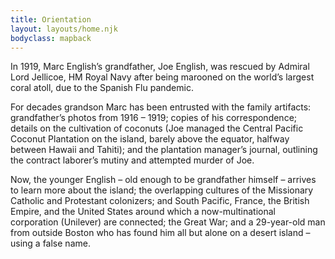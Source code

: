 ```yaml
---
title: Orientation
layout: layouts/home.njk
bodyclass: mapback
---
```


<!-- <img src="/assets/map4-800.jpg" alt="Joe's Hill on a map"> -->

In 1919, Marc English’s grandfather, Joe English, was rescued by Admiral Lord Jellicoe, HM Royal Navy after being marooned on the world’s largest coral atoll, due to the Spanish Flu pandemic.

For decades grandson Marc has been entrusted with the family artifacts: grandfather’s photos from 1916 – 1919; copies of his correspondence; details on the cultivation of coconuts (Joe managed  the Central Pacific  Coconut Plantation on the island, barely above the equator, halfway between Hawaii and Tahiti); and the plantation manager’s journal, outlining the contract laborer’s mutiny and attempted murder of Joe.

Now, the younger English – old enough to be grandfather himself – arrives to learn more about the island; the overlapping cultures of the Missionary Catholic and Protestant colonizers; and South Pacific, France, the British Empire, and the United States around which a now-multinational corporation (Unilever) are connected; the Great War; and a 29-year-old man from outside Boston who has found him all but alone on a desert island – using a false name.
